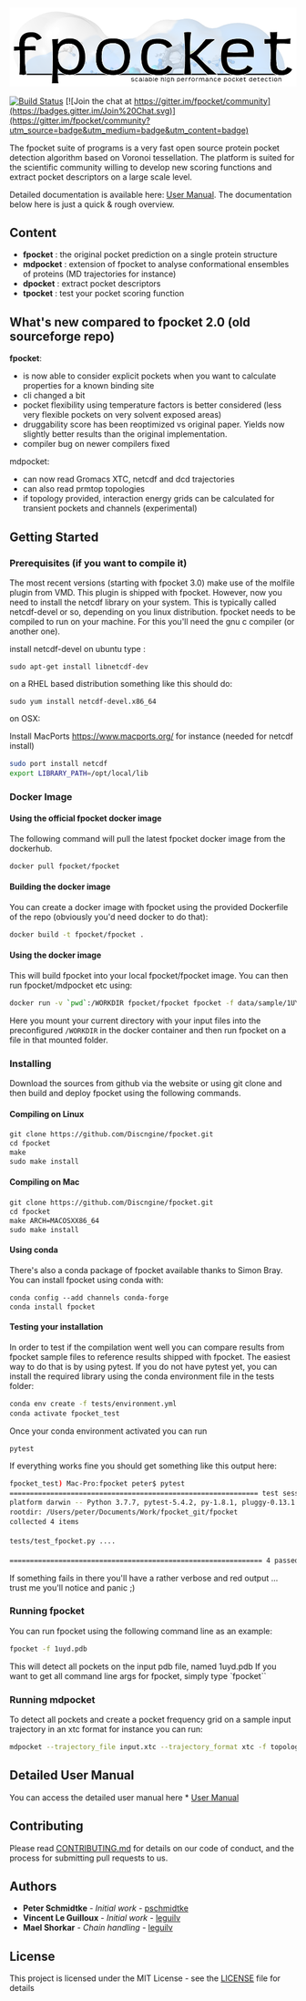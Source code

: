 
![fpocket logo](doc/images/fpocket_logo.png) 

[![Build Status](https://dev.azure.com/3decision/fpocket/_apis/build/status/Discngine.fpocket?branchName=master)](https://dev.azure.com/3decision/fpocket/_build/latest?definitionId=2&branchName=master)
[![Join the chat at https://gitter.im/fpocket/community](https://badges.gitter.im/Join%20Chat.svg)](https://gitter.im/fpocket/community?utm_source=badge&utm_medium=badge&utm_content=badge)


The fpocket suite of programs is a very fast open source protein pocket detection algorithm based on Voronoi tessellation. The platform is suited for the scientific community willing to develop new scoring functions and extract pocket descriptors on a large scale level.

Detailed documentation is available here: [User Manual](doc/MANUAL.md). 
The documentation below here is just a quick & rough overview.

## Content

* __fpocket__   : the original pocket prediction on a single protein structure 
* __mdpocket__  : extension of fpocket to analyse conformational ensembles of proteins (MD trajectories for instance)
* __dpocket__   : extract pocket descriptors
* __tpocket__   : test your pocket scoring function

## What's new compared to fpocket 2.0 (old sourceforge repo)
__fpocket__: 
- is now able to consider explicit pockets when you want to calculate properties for a known binding site
- cli changed a bit
- pocket flexibility using temperature factors is better considered (less very flexible pockets on very solvent exposed areas)
- druggability score has been reoptimized vs original paper. Yields now slightly better results than the original implementation.
- compiler bug on newer compilers fixed

mdpocket: 
- can now read Gromacs XTC, netcdf and dcd trajectories
- can also read prmtop topologies
- if topology provided, interaction energy grids can be calculated for transient pockets and channels (experimental)


## Getting Started

### Prerequisites (if you want to compile it)

The most recent versions (starting with fpocket 3.0) make use of the molfile plugin from VMD. This plugin is shipped with fpocket. However, now you need to install the netcdf library on your system. This is typically called netcdf-devel or so, depending on you linux distribution.
fpocket needs to be compiled to run on your machine. For this you'll need the gnu c compiler (or another one).

install netcdf-devel on ubuntu type : 
```
sudo apt-get install libnetcdf-dev
```
on a RHEL based distribution something like this should do:
```
sudo yum install netcdf-devel.x86_64
```

on OSX:

Install MacPorts https://www.macports.org/ for instance (needed for netcdf install)

```bash
sudo port install netcdf
export LIBRARY_PATH=/opt/local/lib
```

### Docker Image

#### Using the official fpocket docker image

The following command will pull the latest fpocket docker image from the dockerhub. 

```bash
docker pull fpocket/fpocket
```

#### Building the docker image


You can create a docker image with fpocket using the provided Dockerfile of the repo (obviously you'd need docker to do that): 

```bash
docker build -t fpocket/fpocket .
```

#### Using the docker image

This will build fpocket into your local fpocket/fpocket image. You can then run fpocket/mdpocket etc using: 

```bash
docker run -v `pwd`:/WORKDIR fpocket/fpocket fpocket -f data/sample/1UYD.pdb
```

Here you mount your current directory with your input files into the preconfigured `/WORKDIR` in the docker container and then run fpocket on a file in that mounted folder.

### Installing

Download the sources from github via the website or using git clone and then build and deploy fpocket using the following commands.

#### Compiling on Linux

```
git clone https://github.com/Discngine/fpocket.git
cd fpocket
make 
sudo make install
```

#### Compiling on Mac
```
git clone https://github.com/Discngine/fpocket.git
cd fpocket
make ARCH=MACOSXX86_64
sudo make install
```

#### Using conda

There's also a conda package of fpocket available thanks to Simon Bray. You can install fpocket using conda with:
```
conda config --add channels conda-forge
conda install fpocket
```

#### Testing your installation

In order to test if the compilation went well you can compare results from fpocket sample files to reference results shipped with fpocket. The easiest way to do that is by using pytest. If you do not have pytest yet, you can install the required library using the conda environment file in the tests folder: 

```bash
conda env create -f tests/environment.yml
conda activate fpocket_test
```

Once your conda environment activated you can run 

```
pytest

```

If everything works fine you should get something like this output here:
```bash
fpocket_test) Mac-Pro:fpocket peter$ pytest 
============================================================= test session starts ==============================================================
platform darwin -- Python 3.7.7, pytest-5.4.2, py-1.8.1, pluggy-0.13.1
rootdir: /Users/peter/Documents/Work/fpocket_git/fpocket
collected 4 items                                                                                                                              

tests/test_fpocket.py ....                                                                                                               [100%]

============================================================== 4 passed in 40.92s ==============================================================

```
If something fails in there you'll have a rather verbose and red output ... trust me you'll notice and panic ;)


### Running fpocket

You can run fpocket using the following command line as an example:
```bash
fpocket -f 1uyd.pdb
```

This will detect all pockets on the input pdb file, named 1uyd.pdb
If you want to get all command line args for fpocket, simply type `fpocket``

### Running mdpocket
To detect all pockets and create a pocket frequency grid on a sample input trajectory in an xtc format for instance you can run: 

```bash
mdpocket --trajectory_file input.xtc --trajectory_format xtc -f topology.pdb
```

## Detailed User Manual

You can access the detailed user manual here * [User Manual](doc/MANUAL.md)

## Contributing

Please read [CONTRIBUTING.md](https://gist.github.com/PurpleBooth/b24679402957c63ec426) for details on our code of conduct, and the process for submitting pull requests to us.

## Authors

* **Peter Schmidtke** - *Initial work* - [pschmidtke](https://github.com/pschmidtke)
* **Vincent Le Guilloux** - *Initial work* - [leguilv](https://github.com/leguilv)
* **Mael Shorkar** - *Chain handling* - [leguilv](https://github.com/shorkarmael)


## License

This project is licensed under the MIT License - see the [LICENSE](LICENSE) file for details

